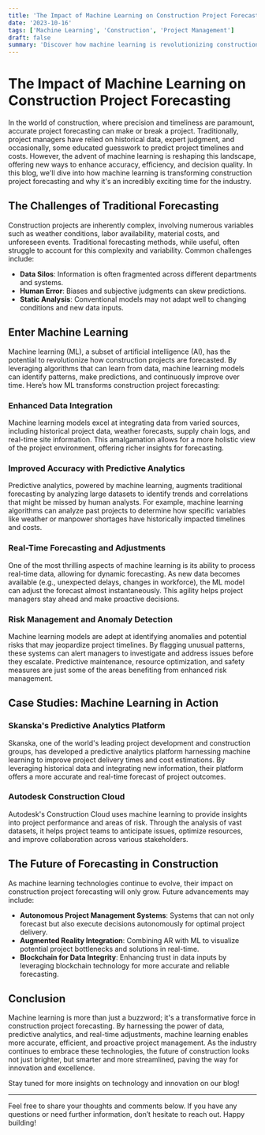 ```yaml
---
title: 'The Impact of Machine Learning on Construction Project Forecasting'
date: '2023-10-16'
tags: ['Machine Learning', 'Construction', 'Project Management']
draft: false
summary: 'Discover how machine learning is revolutionizing construction project forecasting by improving accuracy, reducing costs, and enhancing decision-making.'
---
```


# The Impact of Machine Learning on Construction Project Forecasting

In the world of construction, where precision and timeliness are paramount, accurate project forecasting can make or break a project. Traditionally, project managers have relied on historical data, expert judgment, and occasionally, some educated guesswork to predict project timelines and costs. However, the advent of machine learning is reshaping this landscape, offering new ways to enhance accuracy, efficiency, and decision quality. In this blog, we'll dive into how machine learning is transforming construction project forecasting and why it's an incredibly exciting time for the industry.

## The Challenges of Traditional Forecasting

Construction projects are inherently complex, involving numerous variables such as weather conditions, labor availability, material costs, and unforeseen events. Traditional forecasting methods, while useful, often struggle to account for this complexity and variability. Common challenges include:

- **Data Silos**: Information is often fragmented across different departments and systems.
- **Human Error**: Biases and subjective judgments can skew predictions.
- **Static Analysis**: Conventional models may not adapt well to changing conditions and new data inputs.

## Enter Machine Learning

Machine learning (ML), a subset of artificial intelligence (AI), has the potential to revolutionize how construction projects are forecasted. By leveraging algorithms that can learn from data, machine learning models can identify patterns, make predictions, and continuously improve over time. Here’s how ML transforms construction project forecasting:

### Enhanced Data Integration

Machine learning models excel at integrating data from varied sources, including historical project data, weather forecasts, supply chain logs, and real-time site information. This amalgamation allows for a more holistic view of the project environment, offering richer insights for forecasting.

### Improved Accuracy with Predictive Analytics

Predictive analytics, powered by machine learning, augments traditional forecasting by analyzing large datasets to identify trends and correlations that might be missed by human analysts. For example, machine learning algorithms can analyze past projects to determine how specific variables like weather or manpower shortages have historically impacted timelines and costs.

### Real-Time Forecasting and Adjustments

One of the most thrilling aspects of machine learning is its ability to process real-time data, allowing for dynamic forecasting. As new data becomes available (e.g., unexpected delays, changes in workforce), the ML model can adjust the forecast almost instantaneously. This agility helps project managers stay ahead and make proactive decisions.

### Risk Management and Anomaly Detection

Machine learning models are adept at identifying anomalies and potential risks that may jeopardize project timelines. By flagging unusual patterns, these systems can alert managers to investigate and address issues before they escalate. Predictive maintenance, resource optimization, and safety measures are just some of the areas benefiting from enhanced risk management.

## Case Studies: Machine Learning in Action

### Skanska's Predictive Analytics Platform

Skanska, one of the world's leading project development and construction groups, has developed a predictive analytics platform harnessing machine learning to improve project delivery times and cost estimations. By leveraging historical data and integrating new information, their platform offers a more accurate and real-time forecast of project outcomes.

### Autodesk Construction Cloud

Autodesk's Construction Cloud uses machine learning to provide insights into project performance and areas of risk. Through the analysis of vast datasets, it helps project teams to anticipate issues, optimize resources, and improve collaboration across various stakeholders.

## The Future of Forecasting in Construction

As machine learning technologies continue to evolve, their impact on construction project forecasting will only grow. Future advancements may include:

- **Autonomous Project Management Systems**: Systems that can not only forecast but also execute decisions autonomously for optimal project delivery.
- **Augmented Reality Integration**: Combining AR with ML to visualize potential project bottlenecks and solutions in real-time.
- **Blockchain for Data Integrity**: Enhancing trust in data inputs by leveraging blockchain technology for more accurate and reliable forecasting.

## Conclusion

Machine learning is more than just a buzzword; it's a transformative force in construction project forecasting. By harnessing the power of data, predictive analytics, and real-time adjustments, machine learning enables more accurate, efficient, and proactive project management. As the industry continues to embrace these technologies, the future of construction looks not just brighter, but smarter and more streamlined, paving the way for innovation and excellence.

Stay tuned for more insights on technology and innovation on our blog!

---

Feel free to share your thoughts and comments below. If you have any questions or need further information, don’t hesitate to reach out. Happy building!
